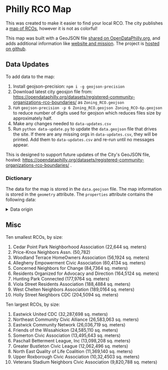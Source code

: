 # Philly RCO Map
This was created to make it easier to find your local RCO. The city publishes a <a href="https://openmaps.phila.gov/">map of RCOs</a>, however it is not as colorful! 

This map was built with a GeoJSON file <a href="https://opendataphilly.org/datasets/registered-community-organizations-rco-boundaries/">shared on OpenDataPhilly.org</a>, and adds additional information like <a href="https://github.com/acouch/philly-rco-map/blob/main/data-updates.csv">website and mission</a>. The project is <a href="https://github.com/acouch/philly-rco-map">hosted on github</a>.

## Data Updates

To add data to the map:

1. Install geojson-precision: `npm i -g geojson-precision`
2. Download latest city geosjon file from: https://opendataphilly.org/datasets/registered-community-organizations-rco-boundaries/ as `Zoning_RCO.geojson`
3. run `geojson-precision -p 6 Zoning_RCO.geojson Zoning_RCO-6p.geojson` to reduce number of digits used for geojson which reduces files size by approximately half.
4. Make any changes needed to `data-updates.csv`
5. Run `python data-update.py` to update the `data.geojson` file that drives the site. If there are any missing orgs in `data-updates.csv`, they will be printed. Add them to `data-updates.csv` and re-run until no messages appear. 

This is designed to support future updates of the City's GeoJSON file, hosted: https://opendataphilly.org/datasets/registered-community-organizations-rco-boundaries/ .

### Dictionary

The data for the map is stored in the `data.geojson` file. The map information is stored in the `geometry` attribute. The `properties` attribute contains the following data:

<details>
  <summary>Data origin</summary>

| Item | Origin |
|----|----|
|OBJECTID| [opendataphilly.org](https://opendata.arcgis.com/datasets/efbff0359c3e43f190e8c35ce9fa71d6_0.geojson) |
|ORGANIZATION_NAME| [opendataphilly.org](https://opendata.arcgis.com/datasets/efbff0359c3e43f190e8c35ce9fa71d6_0.geojson) |
|ORGANIZATION_ADDRESS| [opendataphilly.org](https://opendata.arcgis.com/datasets/efbff0359c3e43f190e8c35ce9fa71d6_0.geojson) |
|MEETING_LOCATION_ADDRESS| [opendataphilly.org](https://opendata.arcgis.com/datasets/efbff0359c3e43f190e8c35ce9fa71d6_0.geojson) |
|PREFFERED_CONTACT_METHOD|[opendataphilly.org](https://opendata.arcgis.com/datasets/efbff0359c3e43f190e8c35ce9fa71d6_0.geojson) |
|PRIMARY_NAME| [opendataphilly.org](https://opendata.arcgis.com/datasets/efbff0359c3e43f190e8c35ce9fa71d6_0.geojson) |
|PRIMARY_ADDRESS| [opendataphilly.org](https://opendata.arcgis.com/datasets/efbff0359c3e43f190e8c35ce9fa71d6_0.geojson) |
|PRIMARY_EMAIL| [opendataphilly.org](https://opendata.arcgis.com/datasets/efbff0359c3e43f190e8c35ce9fa71d6_0.geojson) |
|PRIMARY_PHONE| [opendataphilly.org](https://opendata.arcgis.com/datasets/efbff0359c3e43f190e8c35ce9fa71d6_0.geojson) |
|P_PHONE_EXT| [opendataphilly.org](https://opendata.arcgis.com/datasets/efbff0359c3e43f190e8c35ce9fa71d6_0.geojson) |
|ALTERNATE_NAME| [opendataphilly.org](https://opendata.arcgis.com/datasets/efbff0359c3e43f190e8c35ce9fa71d6_0.geojson) |
|ALTERNATE_ADDRESS| [opendataphilly.org](https://opendata.arcgis.com/datasets/efbff0359c3e43f190e8c35ce9fa71d6_0.geojson) |
|ALTERNATE_EMAIL| [opendataphilly.org](https://opendata.arcgis.com/datasets/efbff0359c3e43f190e8c35ce9fa71d6_0.geojson) |
|ALTERNATE_PHONE| [opendataphilly.org](https://opendata.arcgis.com/datasets/efbff0359c3e43f190e8c35ce9fa71d6_0.geojson) |
|A_PHONE_EXT| [opendataphilly.org](https://opendata.arcgis.com/datasets/efbff0359c3e43f190e8c35ce9fa71d6_0.geojson) |
|EXPIRATIONYEAR| [opendataphilly.org](https://opendata.arcgis.com/datasets/efbff0359c3e43f190e8c35ce9fa71d6_0.geojson) |
|EFFECTIVE_DATE| [opendataphilly.org](https://opendata.arcgis.com/datasets/efbff0359c3e43f190e8c35ce9fa71d6_0.geojson) |
|LNI_ID| [opendataphilly.org](https://opendata.arcgis.com/datasets/efbff0359c3e43f190e8c35ce9fa71d6_0.geojson) |
|ORG_TYPE_LABEL | `data-updates.csv` |
|ORG_WEBSITE| `data-updates.csv` |
|ORG_MISSION| `data-updates.csv` |
|ORG_LOGO| `data-updates.csv` |
</details>

## Misc

Ten smallest RCOs, by size:

1. Cedar Point Park Neighborhood Association (22,644 sq. meters)
1. Price-Knox Neighbors Assn. (50,782)
1. Woodland Terrace HomeOwners Association (56,1924 sq. meters)
1. Allegheny Empowerment Civic Association (60,4134 sq. meters)
1. Concerned Neighbors for Change (84,7364 sq. meters)
1. Residents Organized for Advocacy and Direction (164,5124 sq. meters)
1. Hunting Park Connected (177,9764 sq. meters)
1. Viola Street Residents Association (188,4884 sq. meters)
1. West Chelten Neighbors Association (189,0164 sq. meters)
1. Holly Street Neighbors CDC (204,5094 sq. meters)

Ten largest RCOs, by size:

1. Eastwick United CDC	(32,287,698 sq. meters)
1. Northeast Community Civic Alliance	(26,583,063 sq. meters)
1. Eastwick Community Network	(26,036,719 sq. meters)
1. Friends of the Wissahickon	(24,585,110 sq. meters)
1. Somerton Civic Association	(13,495,643 sq. meters)
1. Paschall Betterment League, Inc	(13,098,208 sq. meters)
1. Greater Bustleton Civic League	(12,062,496 sq. meters)
1. North East Quality of Life Coalition	(11,369,140 sq. meters)
1. Upper Roxborough Civic Association	(10,32,4503 sq. meters) 
1. Veterans Stadium Neighbors Civic Association	(9,820,788 sq. meters)

